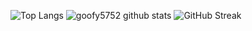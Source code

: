 ![Top Langs](https://github-readme-stats-pi-rust-32.vercel.app/api/top-langs/?username=goofy5752&theme=radical&layout=donut-vertical)
![goofy5752 github stats](https://github-readme-stats-pi-rust-32.vercel.app/api?username=goofy5752&show_icons=true&hide_border=true&theme=radical)
![GitHub Streak](https://github-readme-streak-stats-eight-blue-32.vercel.app/?user=goofy5752&theme=radical)
